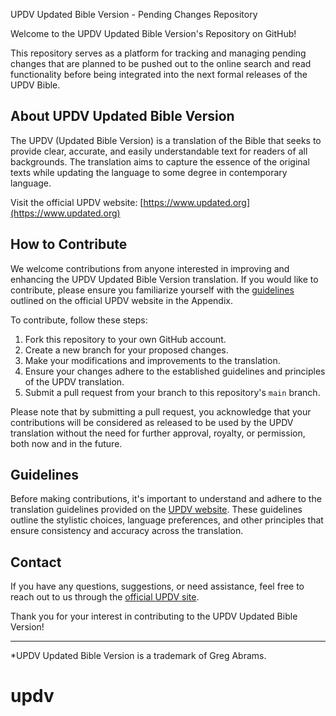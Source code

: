 UPDV Updated Bible Version - Pending Changes Repository

Welcome to the UPDV Updated Bible Version's Repository on GitHub!

This repository serves as a platform for tracking and managing pending changes that are planned to be pushed out to the online search and read functionality before being integrated into the next formal releases of the UPDV Bible.

## About UPDV Updated Bible Version

The UPDV (Updated Bible Version) is a translation of the Bible that seeks to provide clear, accurate, and easily understandable text for readers of all backgrounds. The translation aims to capture the essence of the original texts while updating the language to some degree in contemporary language.

Visit the official UPDV website: [https://www.updated.org](https://www.updated.org)

## How to Contribute

We welcome contributions from anyone interested in improving and enhancing the UPDV Updated Bible Version translation. If you would like to contribute, please ensure you familiarize yourself with the [guidelines](https://www.updated.org/) outlined on the official UPDV website in the Appendix.

To contribute, follow these steps:

1. Fork this repository to your own GitHub account.
2. Create a new branch for your proposed changes.
3. Make your modifications and improvements to the translation.
4. Ensure your changes adhere to the established guidelines and principles of the UPDV translation.
5. Submit a pull request from your branch to this repository's `main` branch.

Please note that by submitting a pull request, you acknowledge that your contributions will be considered as released to be used by the UPDV translation without the need for further approval, royalty, or permission, both now and in the future.

## Guidelines

Before making contributions, it's important to understand and adhere to the translation guidelines provided on the [UPDV website](https://www.updated.org/). These guidelines outline the stylistic choices, language preferences, and other principles that ensure consistency and accuracy across the translation.

## Contact

If you have any questions, suggestions, or need assistance, feel free to reach out to us through the [official UPDV site](https://www.updated.org/).

Thank you for your interest in contributing to the UPDV Updated Bible Version!

---

*UPDV Updated Bible Version is a trademark of Greg Abrams. 
# updv
